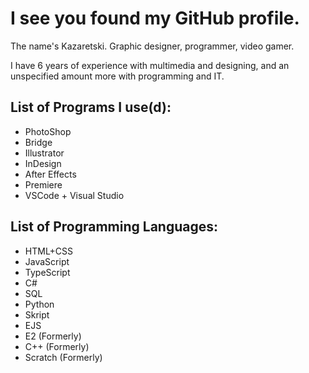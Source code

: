 # I see you found my GitHub profile.

The name's Kazaretski. Graphic designer, programmer, video gamer. 

I have 6 years of experience with multimedia and designing, and an unspecified amount more with programming and IT.

## List of Programs I use(d):
- PhotoShop
- Bridge
- Illustrator
- InDesign
- After Effects
- Premiere
- VSCode + Visual Studio

## List of Programming Languages:
- HTML+CSS
- JavaScript
- TypeScript
- C#
- SQL
- Python
- Skript
- EJS
- E2 (Formerly)
- C++ (Formerly)
- Scratch (Formerly)
